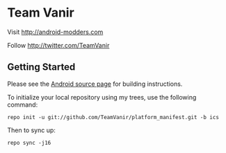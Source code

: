 Team Vanir
===========

Visit http://android-modders.com

Follow http://twitter.com/TeamVanir

Getting Started
---------------

Please see the [Android source page](http://source.android.com/source/index.html) for building instructions.

To initialize your local repository using my trees, use the following command:

    repo init -u git://github.com/TeamVanir/platform_manifest.git -b ics

Then to sync up:

    repo sync -j16


